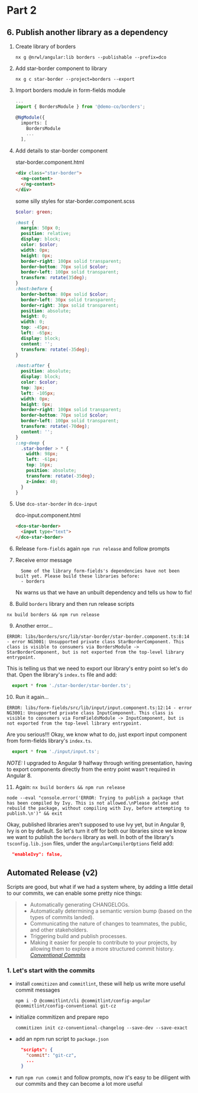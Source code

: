 # Part 2

## 6. Publish another library as a dependency
1. Create library of borders

    `nx g @nrwl/angular:lib borders --publishable --prefix=dco`

2. Add star-border component to library

    `nx g c star-border --project=borders --export`

3. Import borders module in form-fields module
    ```ts
    ...
    import { BordersModule } from '@demo-co/borders';

    @NgModule({
      imports: [
        BordersModule
        ...
      ],
    ```
4. Add details to star-border component

    star-border.component.html

    ```html
    <div class="star-border">
      <ng-content>
      </ng-content>
    </div>
    ```
    some silly styles for star-border.component.scss
    ```scss
    $color: green;

    :host {
      margin: 50px 0;
      position: relative;
      display: block;
      color: $color;
      width: 0px;
      height: 0px;
      border-right: 100px solid transparent;
      border-bottom: 70px solid $color;
      border-left: 100px solid transparent;
      transform: rotate(35deg);
    }
    :host:before {
      border-bottom: 80px solid $color;
      border-left: 30px solid transparent;
      border-right: 30px solid transparent;
      position: absolute;
      height: 0;
      width: 0;
      top: -45px;
      left: -65px;
      display: block;
      content: '';
      transform: rotate(-35deg);
    }

    :host:after {
      position: absolute;
      display: block;
      color: $color;
      top: 3px;
      left: -105px;
      width: 0px;
      height: 0px;
      border-right: 100px solid transparent;
      border-bottom: 70px solid $color;
      border-left: 100px solid transparent;
      transform: rotate(-70deg);
      content: '';
    }
    ::ng-deep {
      .star-border > * {
        width: 98px;
        left: -61px;
        top: 16px;
        position: absolute;
        transform: rotate(-35deg);
        z-index: 40;
      }
    }
    ```
5. Use `dco-star-border` in `dco-input`

    dco-input.component.html
    ```html
    <dco-star-border>
      <input type="text">
    </dco-star-border>
    ```

6. Release `form-fields` again `npm run release` and follow prompts

7. Receive error message
    ```
      Some of the library form-fields's dependencies have not been built yet. Please build these libraries before:
      - borders
    ```
    Nx warns us that we have an unbuilt dependency and tells us how to fix!

8. Build `borders` library and then run release scripts

`nx build borders && npm run release`

9. Another error...

  ```
  ERROR: libs/borders/src/lib/star-border/star-border.component.ts:8:14 - error NG3001: Unsupported private class StarBorderComponent. This class is visible to consumers via BordersModule -> StarBorderComponent, but is not exported from the top-level library entrypoint.
  ```

  This is telling us that we need to export our library's entry point so let's do that. Open the library's `index.ts` file and add:

  ```ts
    export * from './star-border/star-border.ts';
  ```

10. Run it again...
  ```
  ERROR: libs/form-fields/src/lib/input/input.component.ts:12:14 - error NG3001: Unsupported private class InputComponent. This class is visible to consumers via FormFieldsModule -> InputComponent, but is not exported from the top-level library entrypoint.
  ```

  Are you serious!!! Okay, we know what to do, just export input component from form-fields library's `index.ts`.

  ```ts
    export * from './input/input.ts';
  ```

  *NOTE:* I upgraded to Angular 9 halfway through writing presentation, having to export components directly from the entry point wasn't required in Angular 8.

11. Again: `nx build borders && npm run release`
  ```
  node --eval "console.error('ERROR: Trying to publish a package that has been compiled by Ivy. This is not allowed.\nPlease delete and rebuild the package, without compiling with Ivy, before attempting to publish.\n')" && exit
  ```

  Okay, published libraries aren't supposed to use Ivy yet, but in Angular 9, Ivy is on by default. So let's turn it off for both our libraries since we know we want to publish the `borders` library as well. In both of the library's `tsconfig.lib.json` files, under the `angularCompilerOptions` field add:
  ```json
    "enableIvy": false,
  ```


## Automated Release (v2)

  Scripts are good, but what if we had a system where, by adding a little detail to our commits, we can enable some pretty nice things:
  > - Automatically generating CHANGELOGs.
  > - Automatically determining a semantic version bump (based on the types of commits landed).
  > - Communicating the nature of changes to teammates, the public, and other stakeholders.
  > - Triggering build and publish processes.
  > - Making it easier for people to contribute to your projects, by allowing them to explore a more structured commit history.  <br>
  ><cite> [Conventional Commits](https://www.conventionalcommits.org/en/v1.0.0-beta.2/#why-use-conventional-commits) </cite>
  ### 1. Let's start with the commits

  - install `commitizen` and `commitlint`, these will help us write more useful commit messages

    `npm i -D @commitlint/cli @commitlint/config-angular @commitlint/config-conventional git-cz`

  - initialize commitizen and prepare repo

    `commitizen init cz-conventional-changelog --save-dev --save-exact`

  - add an npm run script to `package.json`

    ```json
      "scripts": {
        "commit": "git-cz",
        ...
      }
    ```

  - run `npm run commit` and follow prompts, now it's easy to be diligent with our commits and they can become a lot more useful



